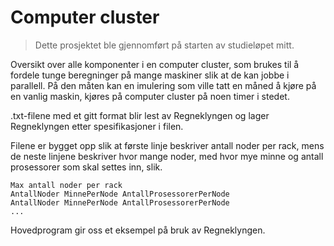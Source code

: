 # Computer cluster
> Dette prosjektet ble gjennomført på starten av studieløpet mitt.

Oversikt over alle komponenter i en computer cluster, som brukes til å fordele tunge
beregninger på mange maskiner slik at de kan jobbe i parallell. På den måten kan en
imulering som ville tatt en måned å kjøre på en vanlig maskin, kjøres på computer
cluster på noen timer i stedet.

.txt-filene med et gitt format blir lest av Regneklyngen og lager Regneklyngen etter spesifikasjoner
i filen.

Filene er bygget opp slik at første linje beskriver antall noder per rack, mens de neste linjene
beskriver hvor mange noder, med hvor mye minne og antall prosessorer som skal settes inn, slik.

```
Max antall noder per rack
AntallNoder MinnePerNode AntallProsessorerPerNode
AntallNoder MinnePerNode AntallProsessorerPerNode
...
```


Hovedprogram gir oss et eksempel på bruk av Regneklyngen.
